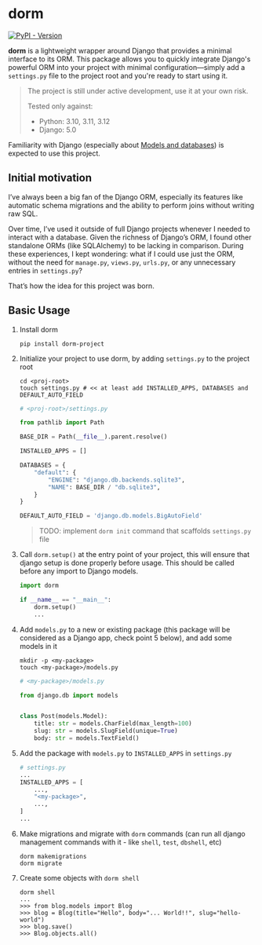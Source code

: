 # dorm

[![PyPI - Version](https://img.shields.io/pypi/v/dorm-project)](https://pypi.org/project/dorm-project/)


**dorm** is a lightweight wrapper around Django that provides a minimal 
interface to its ORM. This package allows you to quickly integrate Django's 
powerful ORM into your project with minimal configuration—simply add a `settings.py`
file to the project root and you're ready to start using it.

> The project is still under active development, use it at your own risk.
> 
> Tested only against:
> - Python: 3.10, 3.11, 3.12
> - Django: 5.0

Familiarity with Django (especially about [Models and databases](https://docs.djangoproject.com/en/5.1/topics/db/)) is expected to use this project.

## Initial motivation

I’ve always been a big fan of the Django ORM, especially its features like 
automatic schema migrations and the ability to perform joins without writing
raw SQL.

Over time, I’ve used it outside of full Django projects whenever I needed to 
interact with a database. Given the richness of Django’s ORM, I found other 
standalone ORMs (like SQLAlchemy) to be lacking in comparison. During these 
experiences, I kept wondering: what if I could use just the ORM, without the 
need for `manage.py`, `views.py`, `urls.py`, or any unnecessary entries 
in `settings.py`?

That’s how the idea for this project was born.

## Basic Usage

1. Install dorm

    ```shell
    pip install dorm-project
    ```

2. Initialize your project to use dorm, by adding `settings.py` to the project root

    ```shell
    cd <proj-root>
    touch settings.py # << at least add INSTALLED_APPS, DATABASES and DEFAULT_AUTO_FIELD
    ```

    ```python
    # <proj-root>/settings.py
    
    from pathlib import Path
    
    BASE_DIR = Path(__file__).parent.resolve()
    
    INSTALLED_APPS = []
    
    DATABASES = {
        "default": {
            "ENGINE": "django.db.backends.sqlite3",
            "NAME": BASE_DIR / "db.sqlite3",
        }
    }
    
    DEFAULT_AUTO_FIELD = 'django.db.models.BigAutoField'
    ```

    > TODO: implement `dorm init` command that scaffolds `settings.py` file

3. Call `dorm.setup()` at the entry point of your project, this will ensure that django setup is done properly before usage.
This should be called before any import to Django models.

    ```python
    import dorm
    
    if __name__ == "__main__":
        dorm.setup()
        ...
    ```

4. Add `models.py` to a new or existing package (this package will be considered as a Django app, check point 5 below), and add some models in it

    ```shell
    mkdir -p <my-package>
    touch <my-package>/models.py
    ``` 

    ```python
    # <my-package>/models.py
    
    from django.db import models
    
    
    class Post(models.Model):
        title: str = models.CharField(max_length=100)
        slug: str = models.SlugField(unique=True)
        body: str = models.TextField()
    ```

5. Add the package with `models.py` to `INSTALLED_APPS` in `settings.py`

    ```python
    # settings.py
    ...
    INSTALLED_APPS = [
        ...,
        "<my-package>",
        ...,
    ]
    ...
    ```

6. Make migrations and migrate with `dorm` commands (can run all django management commands with it - like `shell`, `test`, `dbshell`, etc)

    ```shell
    dorm makemigrations
    dorm migrate
    ```

7. Create some objects with `dorm shell`

    ```shell
    dorm shell
    ...
    >>> from blog.models import Blog
    >>> blog = Blog(title="Hello", body="... World!!", slug="hello-world")
    >>> blog.save()
    >>> Blog.objects.all()
    ```
